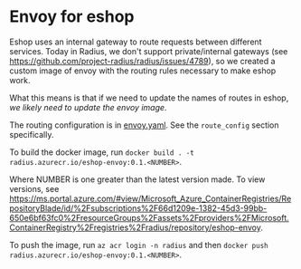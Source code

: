 # Envoy for eshop

Eshop uses an internal gateway to route requests between different services. Today in Radius, we don't support private/internal gateways (see https://github.com/project-radius/radius/issues/4789), so we created a custom image of envoy with the routing rules necessary to make eshop work.

What this means is that if we need to update the names of routes in eshop, *we likely need to update the envoy image*.

The routing configuration is in [envoy.yaml](envoy.yaml). See the `route_config` section specifically.

To build the docker image, run `docker build . -t radius.azurecr.io/eshop-envoy:0.1.<NUMBER>`.

Where NUMBER is one greater than the latest version made. To view versions, see https://ms.portal.azure.com/#view/Microsoft_Azure_ContainerRegistries/RepositoryBlade/id/%2Fsubscriptions%2F66d1209e-1382-45d3-99bb-650e6bf63fc0%2FresourceGroups%2Fassets%2Fproviders%2FMicrosoft.ContainerRegistry%2Fregistries%2Fradius/repository/eshop-envoy.

To push the image, run `az acr login -n radius` and then `docker push radius.azurecr.io/eshop-envoy:0.1.<NUMBER>`.

